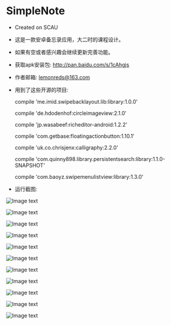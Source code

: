 # SimpleNote

* Created on SCAU 

* 这是一款安卓备忘录应用，大二时的课程设计。

* 如果有空或者感兴趣会继续更新完善功能。

* 获取apk安装包: http://pan.baidu.com/s/1cAhgjs

* 作者邮箱: lemonreds@163.com

* 用到了这些开源的项目:
       
    
    compile 'me.imid.swipebacklayout.lib:library:1.0.0'

    compile 'de.hdodenhof:circleimageview:2.1.0'

    compile 'jp.wasabeef:richeditor-android:1.2.2'

    compile 'com.getbase:floatingactionbutton:1.10.1'

    compile 'uk.co.chrisjenx:calligraphy:2.2.0'

    compile 'com.quinny898.library.persistentsearch:library:1.1.0-SNAPSHOT'
    
    compile 'com.baoyz.swipemenulistview:library:1.3.0'


* 运行截图:

![Image text](https://github.com/Lemonreds/SimpleNote/blob/master/run-image/MuMu20170514101955.png)


![Image text](https://github.com/Lemonreds/SimpleNote/blob/master/run-image/MuMu20170514102014.png)


![Image text](https://github.com/Lemonreds/SimpleNote/blob/master/run-image/MuMu20170514102020.png)


![Image text](https://github.com/Lemonreds/SimpleNote/blob/master/run-image/MuMu20170514102028.png)


![Image text](https://github.com/Lemonreds/SimpleNote/blob/master/run-image/MuMu20170514102034.png)


![Image text](https://github.com/Lemonreds/SimpleNote/blob/master/run-image/MuMu20170514102037.png)


![Image text](https://github.com/Lemonreds/SimpleNote/blob/master/run-image/MuMu20170514102040.png)


![Image text](https://github.com/Lemonreds/SimpleNote/blob/master/run-image/MuMu20170514102043.png)


![Image text](https://github.com/Lemonreds/SimpleNote/blob/master/run-image/MuMu20170514102047.png)


![Image text](https://github.com/Lemonreds/SimpleNote/blob/master/run-image/MuMu20170514102054.png)


![Image text](https://github.com/Lemonreds/SimpleNote/blob/master/run-image/MuMu20170514102129.png)

